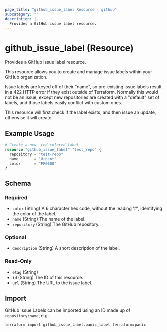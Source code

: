 ```yaml
---
page_title: "github_issue_label Resource - github"
subcategory: ""
description: |-
  Provides a GitHub issue label resource.
---
```


# github_issue_label (Resource)

Provides a GitHub issue label resource.

This resource allows you to create and manage issue labels within your GitHub organization.

Issue labels are keyed off of their "name", so pre-existing issue labels result in a 422 HTTP error if they exist outside of Terraform. Normally this would not be an issue, except new repositories are created with a "default" set of labels, and those labels easily conflict with custom ones.

This resource will first check if the label exists, and then issue an update, otherwise it will create.

## Example Usage

```terraform
# Create a new, red colored label
resource "github_issue_label" "test_repo" {
  repository = "test-repo"
  name       = "Urgent"
  color      = "FF0000"
}
```

<!-- schema generated by tfplugindocs -->
## Schema

### Required

- `color` (String) A 6 character hex code, without the leading '#', identifying the color of the label.
- `name` (String) The name of the label.
- `repository` (String) The GitHub repository.

### Optional

- `description` (String) A short description of the label.

### Read-Only

- `etag` (String)
- `id` (String) The ID of this resource.
- `url` (String) The URL to the issue label.

## Import

GitHub Issue Labels can be imported using an ID made up of `repository:name`, e.g.

```shell
terraform import github_issue_label.panic_label terraform:panic
```
